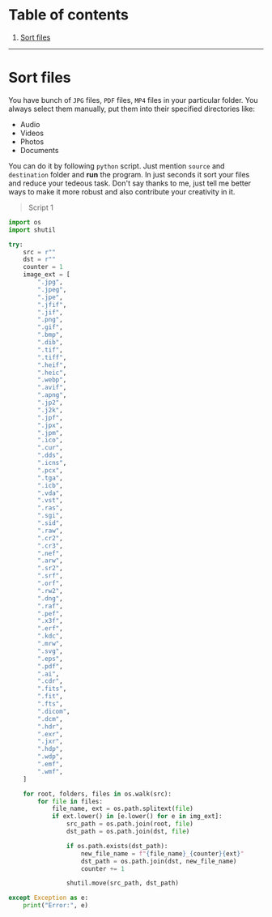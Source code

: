 # Table of contents

1. [Sort files](#sort-files)

---
# Sort files

You have bunch of `JPG` files, `PDF` files, `MP4` files in your particular folder. You always select them manually, put them into their specified directories like:

- Audio
- Videos
- Photos
- Documents

You can do it by following `python` script. Just mention `source` and `destination` folder and **run** the program. In just seconds it sort your files and reduce your tedeous task. Don't say thanks to me, just tell me better ways to make it more robust and also contribute your creativity in it.

> Script 1

```python
import os
import shutil

try:
    src = r""
    dst = r""
    counter = 1
    image_ext = [
        ".jpg",
        ".jpeg",
        ".jpe",
        ".jfif",
        ".jif",
        ".png",
        ".gif",
        ".bmp",
        ".dib",
        ".tif",
        ".tiff",
        ".heif",
        ".heic",
        ".webp",
        ".avif",
        ".apng",
        ".jp2",
        ".j2k",
        ".jpf",
        ".jpx",
        ".jpm",
        ".ico",
        ".cur",
        ".dds",
        ".icns",
        ".pcx",
        ".tga",
        ".icb",
        ".vda",
        ".vst",
        ".ras",
        ".sgi",
        ".sid",
        ".raw",
        ".cr2",
        ".cr3", 
        ".nef", 
        ".arw",
        ".sr2",
        ".srf",
        ".orf",
        ".rw2",
        ".dng",
        ".raf",
        ".pef",  
        ".x3f", 
        ".erf", 
        ".kdc", 
        ".mrw",
        ".svg",
        ".eps",
        ".pdf",
        ".ai",
        ".cdr",
        ".fits",
        ".fit",
        ".fts",
        ".dicom",
        ".dcm",
        ".hdr",
        ".exr",
        ".jxr",
        ".hdp",
        ".wdp",
        ".emf",
        ".wmf",
    ]

    for root, folders, files in os.walk(src):
        for file in files:
            file_name, ext = os.path.splitext(file)
            if ext.lower() in [e.lower() for e in img_ext]:
                src_path = os.path.join(root, file)
                dst_path = os.path.join(dst, file)

                if os.path.exists(dst_path):
                    new_file_name = f"{file_name}_{counter}{ext}"
                    dst_path = os.path.join(dst, new_file_name)
                    counter += 1

                shutil.move(src_path, dst_path)

except Exception as e:
    print("Error:", e)
```
